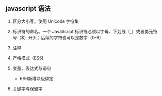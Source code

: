 
## javascript 语法
1. 区分大小写，使用 Unicode 字符集

2. 标识符的命名。一个 JavaScript 标识符必须以字母、下划线（_）或者美元符号（$）开头；后续的字符也可以是数字（0-9）

3. 注释

4. 严格模式（ES5)

5. 变量，表达式与语句
    * ES6新增块级绑定

6. 关键字与保留字

